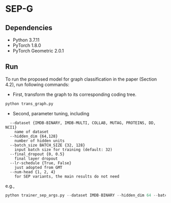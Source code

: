 # SEP-G

## Dependencies

* Python 3.7.11
* PyTorch 1.8.0
* PyTorch Geometric 2.0.1

## Run

To run the proposed model for graph classification in the paper (Section 4.2), run following commands:

* First, transform the graph to its corresponding coding tree.

```python
python trans_graph.py
```

* Second, parameter tuning, including 

```
  --dataset {IMDB-BINARY, IMDB-MULTI, COLLAB, MUTAG, PROTEINS, DD, NCI1}
    name of dataset
  --hidden_dim {64,128}
    number of hidden units
  --batch_size BATCH_SIZE {32, 128}
    input batch size for training (default: 32)
  --final_dropout {0, 0.5}
    final layer dropout
  --lr-schedule {True, False}
    just adopted from GMT
  --num-head {1, 2, 4}
    for SEP variants, the main results do not need
```

e.g.,

```python
python trainer_sep_args.py --dataset IMDB-BINARY --hidden_dim 64 --batch_size 128 --final_dropout 0 --lr_schedule
```

